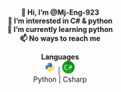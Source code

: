 <p align='center' font-size: 18px;>
  <b>👋 Hi, I’m @Mj-Eng-923</b><br>
  <b>👀 I’m interested in C# & python</b><br>
  <b>🌱 I’m currently learning python</b><br>
  <b>📫 No ways to reach me</b><br>
</p>

<p align="center">
	<b>Languages</b>
	<br>
	<code><img height="25" src="https://raw.githubusercontent.com/github/explore/80688e429a7d4ef2fca1e82350fe8e3517d3494d/topics/python/python.png"></code>&nbsp;|
	<code><img height="25" src="https://raw.githubusercontent.com/github/explore/80688e429a7d4ef2fca1e82350fe8e3517d3494d/topics/csharp/csharp.png"></code>&nbsp;
	<br>Python | Csharp 
</p>
